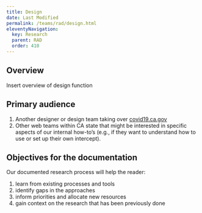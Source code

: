 ```yaml
---
title: Design 
date: Last Modified 
permalink: /teams/rad/design.html
eleventyNavigation:
  key: Research
  parent: RAD
  order: 410
---
```



## Overview
Insert overview of design function

## Primary audience
1. Another designer or design team taking over [covid19.ca.gov](covid19.ca.gov)
2. Other web teams within CA state that might be interested in specific aspects of our internal how-to’s (e.g., if they want to understand how to use or set up their own intercept).

## Objectives for the documentation
Our documented research process will help the reader:
1. learn from existing processes and tools
2. identify gaps in the approaches
3. inform priorities and allocate new resources
4. gain context on the research that has been previously done

